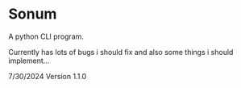 # Sonum
A python CLI program.

Currently has lots of bugs i should fix and 
also some things i should implement...

7/30/2024
Version 1.1.0
